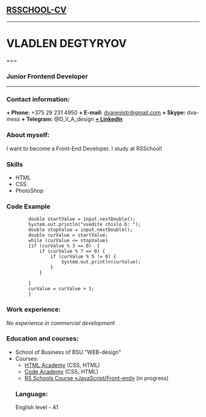 ## [RSSCHOOL-CV](https://vilen-d.github.io/rsschool-cv/cv "CV by Vladlen") 
------
# VLADLEN DEGTYRYOV
===
### Junior Frontend Developer
***
### Contact information:

**+ Phone:** +375 29 231 4950
**+ E-mail:** dvaregistr@gmail.com
**+ Skype:** dva-mess 
**+ Telegram:** @D_V_A_design
[**+ LinkedIn**](www.linkedin.com/in/vladilen-degtyaryov-0941aa123)

### About myself:
I want to become a Front-End Developer. I study at RSSchool!
### Skills
+ HTML
+ CSS
+ PhotoShop
### Code Example
``` System.out.println("vvedite chislo a: ");
		double startValue = input.nextDouble();
		System.out.println("vvedite chislo b: ");
		double stopValue = input.nextDouble();
		double curValue = startValue;
		while (curValue <= stopValue)
		{if (curValue % 3 == 0)  {
			if (curValue % 7 == 0) {
				if (curValue % 5 != 0) {
					System.out.println(curValue);
				}
			}
			 
		}
		curValue = curValue + 1;
		}
```
### Work experience:
*No experience in commercial development*
### Education and courses:
+ School of Business of BSU "WEB-design"
+ Courses:
  - [HTML Academy](https://htmlacademy.ru/courses) (CSS, HTML)  
  - [Code Academy](https://www.codecademy.com/catalog/language/html-css)  (CSS, HTML)  
  - [RS Schools Course «JavaScript/Front-end»](https://rs.school/) (in progress)  
  ### Language:
  English level - A1